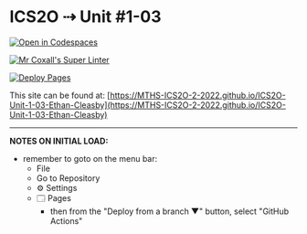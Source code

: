 # ICS2O ⇢ Unit #1-03

[![Open in Codespaces](https://classroom.github.com/assets/launch-codespace-f4981d0f882b2a3f0472912d15f9806d57e124e0fc890972558857b51b24a6f9.svg)](https://classroom.github.com/open-in-codespaces?assignment_repo_id=10134321)

[![Mr Coxall's Super Linter](https://github.com/MTHS-ICS2O-2-2022/ICS2O-Unit-1-03-Ethan-Cleasby/workflows/Mr%20Coxall's%20Super%20Linter/badge.svg)](https://github.com/MTHS-ICS2O-2-2022/ICS2O-Unit-1-03-Ethan-Cleasby/actions)

[![Deploy Pages](https://github.com/MTHS-ICS2O-2-2022/ICS2O-Unit-1-03-Ethan-Cleasby/workflows/Deploy%20Pages/badge.svg)](https://github.com/MTHS-ICS2O-2-2022/ICS2O-Unit-1-03-Ethan-Cleasby/actions)

This site can be found at: [https://MTHS-ICS2O-2-2022.github.io/ICS2O-Unit-1-03-Ethan-Cleasby](https://MTHS-ICS2O-2-2022.github.io/ICS2O-Unit-1-03-Ethan-Cleasby)

---

**NOTES ON INITIAL LOAD:**
- remember to goto on the menu bar:
  - File
  - Go to Repository
  - ⚙ Settings
  - 🗔 Pages
    - then from the "Deploy from a branch ▼" button, select "GitHub Actions"
